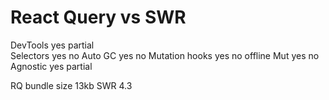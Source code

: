 # React Query vs SWR

DevTools yes partial  
Selectors yes no Auto GC yes no Mutation hooks yes no offline Mut yes no
Agnostic yes partial

RQ bundle size 13kb SWR 4.3
